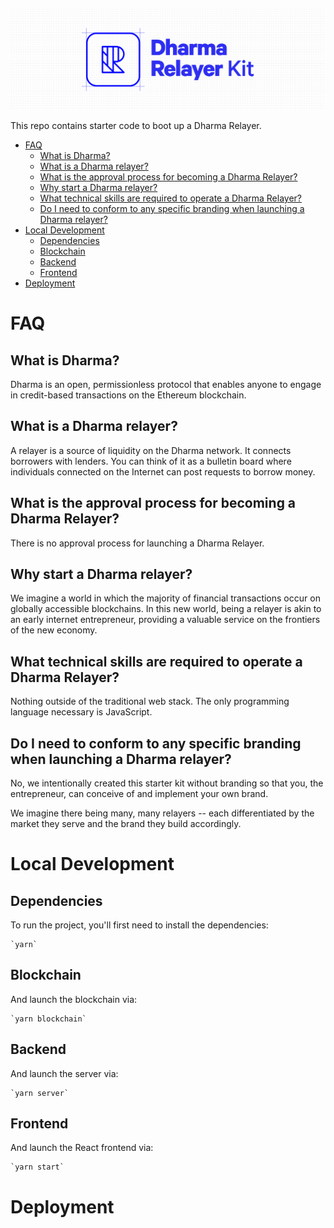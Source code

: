![Dharma Relayer Starter Kit](public/dharma_relayer_banner.png)

This repo contains starter code to boot up a Dharma Relayer.

<!-- START doctoc generated TOC please keep comment here to allow auto update -->
<!-- DON'T EDIT THIS SECTION, INSTEAD RE-RUN doctoc TO UPDATE -->

-   [FAQ](#faq)
    -   [What is Dharma?](#what-is-dharma)
    -   [What is a Dharma relayer?](#what-is-a-dharma-relayer)
    -   [What is the approval process for becoming a Dharma Relayer?](#what-is-the-approval-process-for-becoming-a-dharma-relayer)
    -   [Why start a Dharma relayer?](#why-start-a-dharma-relayer)
    -   [What technical skills are required to operate a Dharma Relayer?](#what-technical-skills-are-required-to-operate-a-dharma-relayer)
    -   [Do I need to conform to any specific branding when launching a Dharma relayer?](#do-i-need-to-conform-to-any-specific-branding-when-launching-a-dharma-relayer)
-   [Local Development](#local-development)
    -   [Dependencies](#dependencies)
    -   [Blockchain](#blockchain)
    -   [Backend](#backend)
    -   [Frontend](#frontend)
-   [Deployment](#deployment)

<!-- END doctoc generated TOC please keep comment here to allow auto update -->

# FAQ

## What is Dharma?

Dharma is an open, permissionless protocol that enables anyone to engage in credit-based transactions on the Ethereum blockchain.

## What is a Dharma relayer?

A relayer is a source of liquidity on the Dharma network. It connects borrowers with lenders. You can think of it as a bulletin board where individuals connected on the Internet can post requests to borrow money.

## What is the approval process for becoming a Dharma Relayer?

There is no approval process for launching a Dharma Relayer.

## Why start a Dharma relayer?

We imagine a world in which the majority of financial transactions occur on globally accessible blockchains. In this new world, being a relayer is akin to an early internet entrepreneur, providing a valuable service on the frontiers of the new economy.

## What technical skills are required to operate a Dharma Relayer?

Nothing outside of the traditional web stack. The only programming language necessary is JavaScript.

## Do I need to conform to any specific branding when launching a Dharma relayer?

No, we intentionally created this starter kit without branding so that you, the entrepreneur, can conceive of and implement your own brand.

We imagine there being many, many relayers -- each differentiated by the market they serve and the brand they build accordingly.

# Local Development

## Dependencies

To run the project, you'll first need to install the dependencies:

    `yarn`

## Blockchain

And launch the blockchain via:

    `yarn blockchain`

## Backend

And launch the server via:

    `yarn server`

## Frontend

And launch the React frontend via:

    `yarn start`

# Deployment
